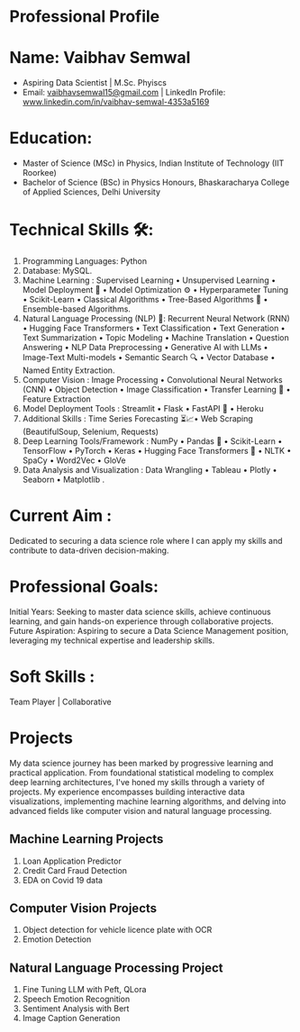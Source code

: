 # Professional Profile

# Name: Vaibhav Semwal
* Aspiring Data Scientist | M.Sc. Phyiscs
* Email: vaibhavsemwal15@gmail.com | LinkedIn Profile: www.linkedin.com/in/vaibhav-semwal-4353a5169

# Education:
* Master of Science (MSc) in Physics, Indian Institute of Technology (IIT Roorkee)
* Bachelor of Science (BSc) in Physics Honours, Bhaskaracharya College of Applied Sciences, Delhi University

# Technical Skills 🛠️:
1. Programming Languages: Python 
2. Database: MySQL.
3. Machine Learning : Supervised Learning • Unsupervised Learning • Model Deployment 🚀 • Model Optimization ⚙️ • Hyperparameter Tuning • Scikit-Learn • Classical Algorithms • Tree-Based Algorithms 🌲 • Ensemble-based Algorithms.
4. Natural Language Processing (NLP) 📝: Recurrent Neural Network (RNN) • Hugging Face Transformers • Text Classification • Text Generation • Text Summarization • Topic Modeling • Machine Translation  • Question Answering  • NLP Data Preprocessing  • Generative AI with LLMs • Image-Text Multi-models  • Semantic Search 🔍 • Vector Database • Named Entity Extraction.
5. Computer Vision : Image Processing • Convolutional Neural Networks (CNN)  • Object Detection  • Image Classification • Transfer Learning 🔄 • Feature Extraction 
6. Model Deployment Tools : Streamlit • Flask • FastAPI 🚀  • Heroku 
7. Additional Skills : Time Series Forecasting ⏳📈• Web Scraping (BeautifulSoup, Selenium, Requests) 
8. Deep Learning Tools/Framework : NumPy • Pandas 🐼 • Scikit-Learn • TensorFlow • PyTorch • Keras • Hugging Face Transformers 🤗 • NLTK • SpaCy • Word2Vec • GloVe 
9. Data Analysis and Visualization : Data Wrangling  • Tableau • Plotly • Seaborn • Matplotlib .

# Current Aim :
Dedicated to securing a data science role where I can apply my skills and contribute to data-driven decision-making.

# Professional Goals:
Initial Years: Seeking to master data science skills, achieve continuous learning, and gain hands-on experience through collaborative projects.
Future Aspiration: Aspiring to secure a Data Science Management position, leveraging my technical expertise and leadership skills.
# Soft Skills :
Team Player  | Collaborative 

# Projects
My data science journey has been marked by progressive learning and practical application. From foundational statistical modeling to complex deep learning architectures, I've honed my skills through a variety of projects. My experience encompasses building interactive data visualizations, implementing machine learning algorithms, and delving into advanced fields like computer vision and natural language processing.
## Machine Learning Projects
1. Loan Application Predictor
2. Credit Card Fraud Detection
3. EDA on Covid 19 data

## Computer Vision Projects
1. Object detection for vehicle licence plate with OCR
2. Emotion Detection

## Natural Language Processing Project
1. Fine Tuning LLM with Peft, QLora
2. Speech Emotion Recognition
3. Sentiment Analysis with Bert
4. Image Caption Generation

